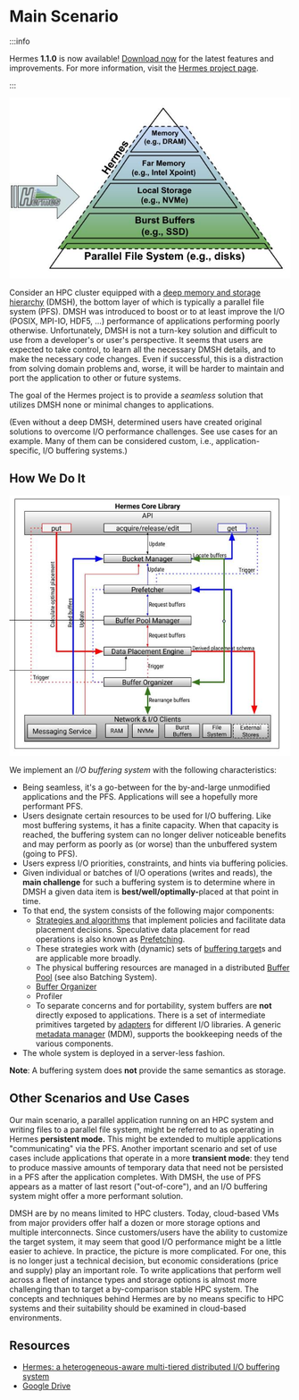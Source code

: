 # Main Scenario

:::info

Hermes **1.1.0** is now available! [Download
now](https://github.com/HDFGroup/hermes/releases) for the latest features and
improvements. For more information, visit the [Hermes project
page](/research/projects/hermes).

:::

![Deep Memory and Storage Hierarchy (DMSH)](images/Hermes_hierachy.jpg)

Consider an HPC cluster equipped with a [deep memory and storage
hierarchy](components/examples) (DMSH), the bottom layer of
which is typically a parallel file system (PFS). DMSH was introduced to
boost or to at least improve the I/O (POSIX, MPI-IO, HDF5, ...)
performance of applications performing poorly otherwise. Unfortunately,
DMSH is not a turn-key solution and difficult to use from a developer's or user's
perspective. It seems that users are expected to
take control, to learn all the necessary DMSH details, and to make the
necessary code changes. Even if successful, this is a distraction from
solving domain problems and, worse, it will be harder to maintain and
port the application to other or future systems.

The goal of the Hermes project is to provide a _seamless_ solution that
utilizes DMSH none or minimal changes to applications.

(Even without a deep DMSH, determined users have created original
solutions to overcome I/O performance challenges. See use cases for an example. Many of them can be
considered custom, i.e., application-specific, I/O buffering systems.)

## How We Do It

![Hermes Core](images/Hermes_Core_Lib_internals.jpg)

We implement an _I/O buffering system_
with the following characteristics:

- Being seamless, it's a go-between for the by-and-large unmodified
  applications and the PFS. Applications will see a hopefully more
  performant PFS.
- Users designate certain resources to be used for I/O buffering. Like
  most buffering systems, it has a finite capacity. When that capacity
  is reached, the buffering system can no longer deliver noticeable
  benefits and may perform as poorly as (or worse) than the unbuffered
  system (going to PFS).
- Users express I/O priorities, constraints, and hints via buffering policies.
- Given individual or batches of I/O operations (writes and reads),
  the **main challenge** for such a buffering system is to determine
  where in DMSH a given data item is <b>best/well/optimally-</b>placed at
  that point in time.
- To that end, the system consists of the following major components:
  - [Strategies and algorithms](components/data-placement) that
    implement policies and facilitate
    data placement decisions. Speculative data
    placement for read operations is also known as
    [Prefetching](components/prefetcher).
  - These strategies work with (dynamic) sets of [buffering
    target](components/buffering-target)s and are applicable more
    broadly.
  - The physical buffering resources are managed in a distributed
    [Buffer Pool](components/buffer-pool) (see also Batching
    System).
  - [Buffer Organizer](components/buffer-organizer)
  - Profiler
  - To separate concerns and for portability, system buffers are
    **not** directly exposed to applications. There is a set of
    intermediate primitives targeted by
    [adapters](adapters) for different I/O libraries. A
    generic [metadata manager](components/distributed-metadata) (MDM),
    supports the bookkeeping needs of the various components.
- The whole system is deployed in a server-less fashion.

**Note**: A buffering system does **not** provide the same semantics as
storage.

## Other Scenarios and Use Cases

Our main scenario, a parallel application running on an HPC system and
writing files to a parallel file system, might be referred to as
operating in Hermes **persistent mode.** This might be extended to
multiple applications "communicating" via the PFS. Another important
scenario and set of use cases include applications that operate in a
more **transient mode**: they tend to produce massive amounts of
temporary data that need not be persisted in a PFS after the application
completes. With DMSH, the use of PFS appears as a matter of last resort
("out-of-core"), and an I/O buffering system might offer a more
performant solution.

DMSH are by no means limited to HPC clusters. Today, cloud-based VMs
from major providers offer half a dozen or more storage options and
multiple interconnects. Since customers/users have the ability to
customize the target system, it may seem that good I/O performance might
be a little easier to achieve. In practice, the picture is more
complicated. For one, this is no longer just a technical decision, but
economic considerations (price and supply) play an important role. To
write applications that perform well across a fleet of instance types
and storage options is almost more challenging than to target a
by-comparison stable HPC system. The concepts and techniques behind
Hermes are by no means specific to HPC systems and their suitability
should be examined in cloud-based environments.

## Resources

- [Hermes: a heterogeneous-aware multi-tiered distributed I/O
  buffering system](https://par.nsf.gov/servlets/purl/10063843)
- [Google
  Drive](https://drive.google.com/drive/u/0/folders/0ALuH0a_m3nGWUk9PVA)
